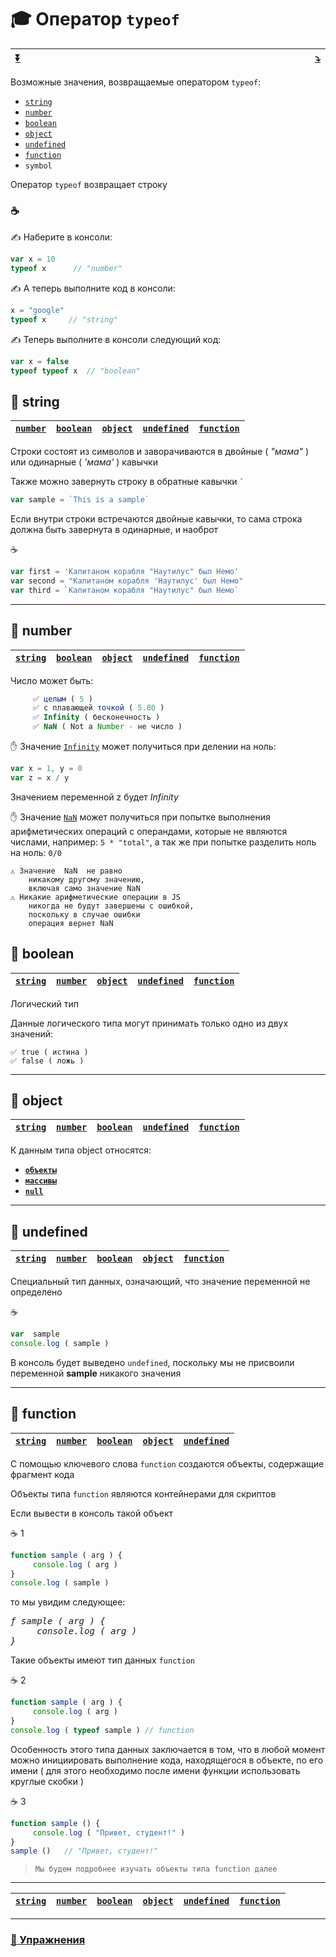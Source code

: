 <a name="top"></a>
# :mortar_board: Оператор `typeof`

| [:arrow_double_down:](#bottom) | <img width="800"/> | [:arrow_heading_down:](#2) |
|-|-|-|

Возможные значения, возвращаемые оператором `typeof`:

* [`string`](#-string)
* [`number`](#-number)
* [`boolean`](#-boolean)
* [`object`](#-object)
* [`undefined`](#-undefined)
* [`function`](#-function)
* `symbol`

Оператор  `typeof`  возвращает строку

### :coffee:

✍️ Наберите в консоли:

```javascript
var x = 10
typeof x      // "number"
```
✍️ А теперь выполните код в консоли:

```javascript
x = "google"
typeof x     // "string"
```
✍️ Теперь выполните в консоли следующий код:

```javascript
var x = false
typeof typeof x  // "boolean"
```

<a name="string"></a>
## 📖 string

| [`number`](#number) | [`boolean`](#boolean) | [`object`](#object) | [`undefined`](#undefined) | [`function`](#function) |
|-|-|-|-|-|

Строки состоят из символов и заворачиваются в двойные ( *"мама"* ) или одинарные ( *'мама'* ) кавычки

Также можно завернуть строку в обратные кавычки ``` ` ```
```javascript
var sample = `This is a sample`
```
Если внутри строки встречаются двойные кавычки, то сама строка должна быть завернута в одинарные, и наоброт

:coffee:
```javascript
var first = 'Капитаном корабля "Наутилус" был Немо'
var second = "Капитаном корабля 'Наутилус' был Немо"
var third = `Капитаном корабля "Наутилус" был Немо`
```

***

<a name="number"></a>
## 📖 number

| [`string`](#string) | [`boolean`](#boolean) | [`object`](#object) | [`undefined`](#undefined) | [`function`](#function) |
|-|-|-|-|-|

Число может быть:

```javascript
     ✅ целым ( 5 )
     ✅ с плавающей точкой ( 5.80 )
     ✅ Infinity ( бесконечность ) 
     ✅ NaN ( Not a Number - не число )
```

✋ Значение [`Infinity`](NaN-null-Infinity#-%D0%97%D0%BD%D0%B0%D1%87%D0%B5%D0%BD%D0%B8%D0%B5-infinity "Переход на другую страницу")  может получиться при делении на ноль:
```javascript
var x = 1, y = 0
var z = x / y
```
Значением переменной  z  будет  *Infinity*

✋ Значение [`NaN`](NaN-null-Infinity#-%D0%97%D0%BD%D0%B0%D1%87%D0%B5%D0%BD%D0%B8%D0%B5-nan "Переход на другую страницу") может получиться при попытке выполнения арифметических операций с операндами, которые не являются числами, например:   ` 5 * "total" `, а так же при попытке разделить ноль на ноль: ` 0/0 `

    ⚠️ Значение  NaN  не равно 
        никакому другому значению, 
        включая само значение NaN
    ⚠️ Никакие арифметические операции в JS 
        никогда не будут завершены с ошибкой, 
        поскольку в случае ошибки 
        операция вернет NaN


<a name="boolean"></a>
## 📖 boolean

| [`string`](#string) | [`number`](#number) | [`object`](#object) | [`undefined`](#undefined) | [`function`](#function) |
|-|-|-|-|-|

Логический тип

Данные логического типа могут принимать только одно из двух значений: 

    ✅ true ( истина ) 
    ✅ false ( ложь )

***

<a name="object"></a>
## 📖 object

| [`string`](#string) | [`number`](#number) | [`boolean`](#boolean) | [`undefined`](#undefined) | [`function`](#function) |
|-|-|-|-|-|

К данным типа object относятся:

* [**`объекты`**](data-structures#-%D0%9E%D0%B1%D1%8A%D0%B5%D0%BA%D1%82%D1%8B "Переход на другую страницу")
* [**`массивы`**](data-structures#-%D0%9C%D0%B0%D1%81%D1%81%D0%B8%D0%B2%D1%8B "Переход на другую страницу")
* [**`null`**](NaN-null-Infinity#-%D0%97%D0%BD%D0%B0%D1%87%D0%B5%D0%BD%D0%B8%D0%B5-null "Переход на другую страницу")

***

<a name="undefined"></a>
## 📖 undefined

| [`string`](#string) | [`number`](#number) | [`boolean`](#boolean) | [`object`](#object) | [`function`](#function) |
|-|-|-|-|-|

Специальный тип данных, означающий, что значение переменной не определено

:coffee:
```javascript
var  sample
console.log ( sample )
```

В консоль будет выведено `undefined`, поскольку мы не присвоили переменной  **sample** никакого значения

***

<a name="function"></a>
## 📖 function

| [`string`](#string) | [`number`](#number) | [`boolean`](#boolean) | [`object`](#object) | [`undefined`](#undefined) |
|-|-|-|-|-|

С помощью ключевого слова `function` создаются объекты, содержащие фрагмент кода

Объекты типа `function` являются контейнерами для скриптов

Если вывести в консоль такой объект

:coffee: 1

```javascript
function sample ( arg ) {
     console.log ( arg )
}
console.log ( sample )
```
то мы увидим следующее:

<pre><em>ƒ sample ( arg ) {
     console.log ( arg )
}
</em></pre>

Такие объекты имеют тип данных `function`

:coffee: 2

```javascript
function sample ( arg ) {
     console.log ( arg )
}
console.log ( typeof sample ) // function
```

Особенность этого типа данных заключается в том, что в любой момент можно инициировать выполнение кода, находящегося в объекте, по его имени ( для этого необходимо после имени функции использовать круглые скобки )

:coffee: 3

```javascript
function sample () {
     console.log ( "Привет, студент!" )
}
sample ()   // "Привет, студент!"
```
>`Мы будем подробнее изучать объекты типа function далее`

***

| [`string`](#string) | [`number`](#number) | [`boolean`](#boolean) | [`object`](#object) | [`undefined`](#undefined) | [`function`](#function) |
|-|-|-|-|-|-|

***

### [:briefcase: Упражнения](https://docs.google.com/forms/d/e/1FAIpQLSdegQYfzld6s0CYJekJ2uvu84fUU2-BXiu7g9X2wzcutF1CWQ/viewform)